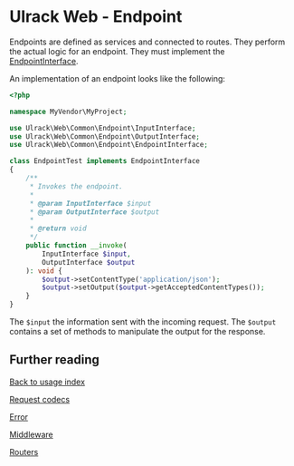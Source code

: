 # Ulrack Web - Endpoint

Endpoints are defined as services and connected to routes. They perform the
actual logic for an endpoint. They must implement the
[EndpointInterface](../../src/Common/Endpoint/EndpointInterface.php).

An implementation of an endpoint looks like the following:
```php
<?php

namespace MyVendor\MyProject;

use Ulrack\Web\Common\Endpoint\InputInterface;
use Ulrack\Web\Common\Endpoint\OutputInterface;
use Ulrack\Web\Common\Endpoint\EndpointInterface;

class EndpointTest implements EndpointInterface
{
    /**
     * Invokes the endpoint.
     *
     * @param InputInterface $input
     * @param OutputInterface $output
     *
     * @return void
     */
    public function __invoke(
        InputInterface $input,
        OutputInterface $output
    ): void {
        $output->setContentType('application/json');
        $output->setOutput($output->getAcceptedContentTypes());
    }
}
```

The `$input` the information sent with the incoming request.
The `$output` contains a set of methods to manipulate the output for the
response.

## Further reading

[Back to usage index](index.md)

[Request codecs](request-codecs.md)

[Error](error.md)

[Middleware](middleware.md)

[Routers](routers.md)
